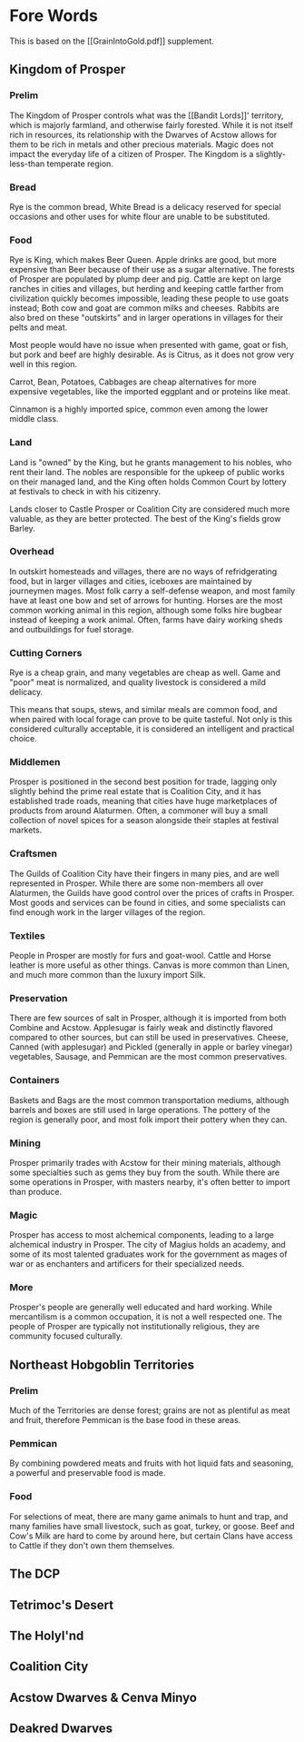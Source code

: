 # Fore Words
This is based on the [[GrainIntoGold.pdf]] supplement.

## Kingdom of Prosper
### Prelim
The Kingdom of Prosper controls what was the [[Bandit Lords]]' territory, which is majorly farmland, and otherwise fairly forested. While it is not itself rich in resources, its relationship with the Dwarves of Acstow allows for them to be rich in metals and other precious materials. Magic does not impact the everyday life of a citizen of Prosper. The Kingdom is a slightly-less-than temperate region.

### Bread
Rye is the common bread, White Bread is a delicacy reserved for special occasions and other uses for white flour are unable to be substituted.

### Food
Rye is King, which makes Beer Queen. Apple drinks are good, but more expensive than Beer because of their use as a sugar alternative. The forests of Prosper are populated by plump deer and pig. Cattle are kept on large ranches in cities and villages, but herding and keeping cattle farther from civilization quickly becomes impossible, leading these people to use goats instead; Both cow and goat are common milks and cheeses. Rabbits are also bred on these "outskirts" and in larger operations in villages for their pelts and meat.

Most people would have no issue when presented with game, goat or fish, but pork and beef are highly desirable. As is Citrus, as it does not grow very well in this region.

Carrot, Bean, Potatoes, Cabbages are cheap alternatives for more expensive vegetables, like the imported eggplant and or proteins like meat.

Cinnamon is a highly imported spice, common even among the lower middle class.

### Land
Land is "owned" by the King, but he grants management to his nobles, who rent their land. The nobles are responsible for the upkeep of public works on their managed land, and the King often holds Common Court by lottery at festivals to check in with his citizenry.

Lands closer to Castle Prosper or Coalition City are considered much more valuable, as they are better protected. The best of the King's fields grow Barley.

### Overhead
In outskirt homesteads and villages, there are no ways of refridgerating food, but in larger villages and cities, iceboxes are maintained by journeymen mages. Most folk carry a self-defense weapon, and most family have at least one bow and set of arrows for hunting. Horses are the most common working animal in this region, although some folks hire bugbear instead of keeping a work animal. Often, farms have dairy working sheds and outbuildings for fuel storage.

### Cutting Corners
Rye is a cheap grain, and many vegetables are cheap as well. Game and "poor" meat is normalized, and quality livestock is considered a mild delicacy.

This means that soups, stews, and similar meals are common food, and when paired with local forage can prove to be quite tasteful. Not only is this considered culturally acceptable, it is considered an intelligent and practical choice.

### Middlemen
Prosper is positioned in the second best position for trade, lagging only slightly behind the prime real estate that is Coalition City, and it has established trade roads, meaning that cities have huge marketplaces of products from around Alaturmen. Often, a commoner will buy a small collection of novel spices for a season alongside their staples at festival markets.

### Craftsmen
The Guilds of Coalition City have their fingers in many pies, and are well represented in Prosper. While there are some non-members all over Alaturmen, the Guilds have good control over the prices of crafts in Prosper. Most goods and services can be found in cities, and some specialists can find enough work in the larger villages of the region. 

### Textiles
People in Prosper are mostly for furs and goat-wool. Cattle and Horse leather is more useful as other things. Canvas is more common than Linen, and much more common than the luxury import Silk.

### Preservation
There are few sources of salt in Prosper, although it is imported from both Combine and Acstow. Applesugar is fairly weak and distinctly flavored compared to other sources, but can still be used in preservatives. Cheese, Canned (with applesugar) and Pickled (generally in apple or barley vinegar) vegetables, Sausage, and Pemmican are the most common preservatives.

### Containers
Baskets and Bags are the most common transportation mediums, although barrels and boxes are still used in large operations. The pottery of the region is generally poor, and most folk import their pottery when they can.

### Mining
Prosper primarily trades with Acstow for their mining materials, although some specialties such as gems they buy from the south. While there are some operations in Prosper, with masters nearby, it's often better to import than produce.

### Magic
Prosper has access to most alchemical components, leading to a large alchemical industry in Prosper. The city of Magius holds an academy, and some of its most talented graduates work for the government as mages of war or as enchanters and artificers for their specialized needs.

### More
Prosper's people are generally well educated and hard working. While mercantilism is a common occupation, it is not a well respected one. The people of Prosper are typically not institutionally religious, they are community focused culturally. 


## Northeast Hobgoblin Territories
### Prelim
Much of the Territories are dense forest; grains are not as plentiful as meat and fruit, therefore Pemmican is the base food in these areas.

### Pemmican
By combining powdered meats and fruits with hot liquid fats and seasoning, a powerful and preservable food is made.

### Food
For selections of meat, there are many game animals to hunt and trap, and many families have small livestock, such as goat, turkey, or goose. Beef and Cow's Milk are hard to come by around here, but certain Clans have access to Cattle if they don't own them themselves.



## The DCP

## Tetrimoc's Desert

## The Holyl'nd

## Coalition City

## Acstow Dwarves & Cenva Minyo

## Deakred Dwarves

